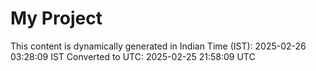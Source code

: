 # My Project

This content is dynamically generated in Indian Time (IST): 2025-02-26 03:28:09 IST
Converted to UTC: 2025-02-25 21:58:09 UTC
